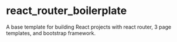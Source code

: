 # react_router_boilerplate
A base template for building React projects with react router, 3 page templates, and bootstrap framework.
